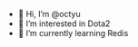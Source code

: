 - 👋 Hi, I’m @octyu
- 👀 I’m interested in Dota2
- 🌱 I’m currently learning Redis

<!---
octyu/octyu is a ✨ special ✨ repository because its `README.md` (this file) appears on your GitHub profile.
You can click the Preview link to take a look at your changes.
--->
